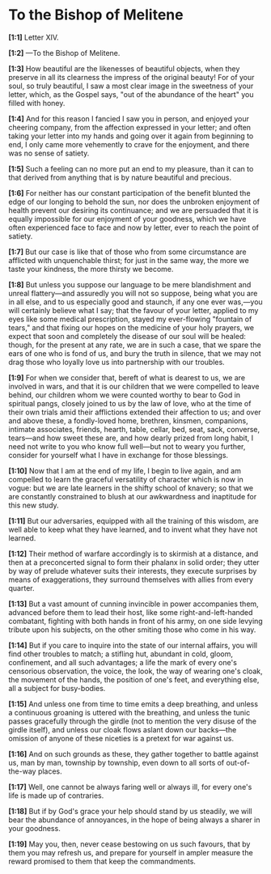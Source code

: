 # To the Bishop of Melitene

**[1:1]** Letter XIV.

**[1:2]** —To the Bishop of Melitene.

**[1:3]** How beautiful are the likenesses of beautiful objects, when they preserve in all its clearness the impress of the original beauty! For of your soul, so truly beautiful, I saw a most clear image in the sweetness of your letter, which, as the Gospel says, "out of the abundance of the heart" you filled with honey.

**[1:4]** And for this reason I fancied I saw you in person, and enjoyed your cheering company, from the affection expressed in your letter; and often taking your letter into my hands and going over it again from beginning to end, I only came more vehemently to crave for the enjoyment, and there was no sense of satiety.

**[1:5]** Such a feeling can no more put an end to my pleasure, than it can to that derived from anything that is by nature beautiful and precious.

**[1:6]** For neither has our constant participation of the benefit blunted the edge of our longing to behold the sun, nor does the unbroken enjoyment of health prevent our desiring its continuance; and we are persuaded that it is equally impossible for our enjoyment of your goodness, which we have often experienced face to face and now by letter, ever to reach the point of satiety.

**[1:7]** But our case is like that of those who from some circumstance are afflicted with unquenchable thirst; for just in the same way, the more we taste your kindness, the more thirsty we become.

**[1:8]** But unless you suppose our language to be mere blandishment and unreal flattery—and assuredly you will not so suppose, being what you are in all else, and to us especially good and staunch, if any one ever was,—you will certainly believe what I say; that the favour of your letter, applied to my eyes like some medical prescription, stayed my ever-flowing "fountain of tears," and that fixing our hopes on the medicine of your holy prayers, we expect that soon and completely the disease of our soul will be healed: though, for the present at any rate, we are in such a case, that we spare the ears of one who is fond of us, and bury the truth in silence, that we may not drag those who loyally love us into partnership with our troubles.

**[1:9]** For when we consider that, bereft of what is dearest to us, we are involved in wars, and that it is our children that we were compelled to leave behind, our children whom we were counted worthy to bear to God in spiritual pangs, closely joined to us by the law of love, who at the time of their own trials amid their afflictions extended their affection to us; and over and above these, a fondly-loved home, brethren, kinsmen, companions, intimate associates, friends, hearth, table, cellar, bed, seat, sack, converse, tears—and how sweet these are, and how dearly prized from long habit, I need not write to you who know full well—but not to weary you further, consider for yourself what I have in exchange for those blessings.

**[1:10]** Now that I am at the end of my life, I begin to live again, and am compelled to learn the graceful versatility of character which is now in vogue: but we are late learners in the shifty school of knavery; so that we are constantly constrained to blush at our awkwardness and inaptitude for this new study.

**[1:11]** But our adversaries, equipped with all the training of this wisdom, are well able to keep what they have learned, and to invent what they have not learned.

**[1:12]** Their method of warfare accordingly is to skirmish at a distance, and then at a preconcerted signal to form their phalanx in solid order; they utter by way of prelude whatever suits their interests, they execute surprises by means of exaggerations, they surround themselves with allies from every quarter.

**[1:13]** But a vast amount of cunning invincible in power accompanies them, advanced before them to lead their host, like some right-and-left-handed combatant, fighting with both hands in front of his army, on one side levying tribute upon his subjects, on the other smiting those who come in his way.

**[1:14]** But if you care to inquire into the state of our internal affairs, you will find other troubles to match; a stifling hut, abundant in cold, gloom, confinement, and all such advantages; a life the mark of every one's censorious observation, the voice, the look, the way of wearing one's cloak, the movement of the hands, the position of one's feet, and everything else, all a subject for busy-bodies.

**[1:15]** And unless one from time to time emits a deep breathing, and unless a continuous groaning is uttered with the breathing, and unless the tunic passes gracefully through the girdle (not to mention the very disuse of the girdle itself), and unless our cloak flows aslant down our backs—the omission of anyone of these niceties is a pretext for war against us.

**[1:16]** And on such grounds as these, they gather together to battle against us, man by man, township by township, even down to all sorts of out-of-the-way places.

**[1:17]** Well, one cannot be always faring well or always ill, for every one's life is made up of contraries.

**[1:18]** But if by God's grace your help should stand by us steadily, we will bear the abundance of annoyances, in the hope of being always a sharer in your goodness.

**[1:19]** May you, then, never cease bestowing on us such favours, that by them you may refresh us, and prepare for yourself in ampler measure the reward promised to them that keep the commandments.

